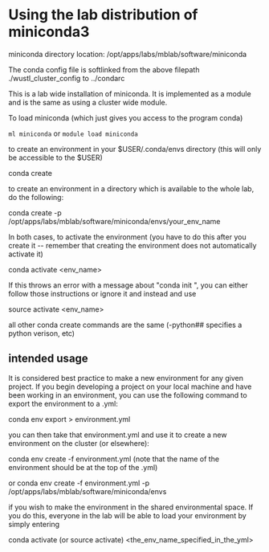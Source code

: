 # Using the lab distribution of miniconda3

miniconda directory location:
/opt/apps/labs/mblab/software/miniconda

  The conda config file is softlinked from the above filepath ./wustl_cluster_config to ../condarc

This is a lab wide installation of miniconda. It is implemented as a module and is the same as using a cluster wide module.

To load miniconda (which just gives you access to the program conda)

```ml miniconda``` or ```module load miniconda```

to create an environment in your $USER/.conda/envs directory (this will only be accessible to the $USER)

conda create <env name>

to create an environment in a directory which is available to the whole lab, do the following:

conda create -p /opt/apps/labs/mblab/software/miniconda/envs/your_env_name

In both cases, to activate the environment (you have to do this after you create it -- remember that creating the environment does not automatically activate it)

conda activate <env_name> 

If this throws an error with a message about "conda init <shell>", you can either follow those instructions or ignore it and instead and use

source activate <env_name>

all other conda create commands are the same (-python## specifies a python verison, etc)

## intended usage

It is considered best practice to make a new environment for any given project. If you begin developing a project on your local machine and have been working in an environment, you can use the following command to export the environment to a .yml:

conda env export > environment.yml

you can then take that environment.yml and use it to create a new environment on the cluster (or elsewhere):

conda env create -f environment.yml (note that the name of the environment should be at the top of the .yml)

or conda env create -f environment.yml -p /opt/apps/labs/mblab/software/miniconda/envs

if you wish to make the environment in the shared environmental space. If you do this, everyone in the lab will be able to load your environment by simply entering

conda activate (or source activate) <the_env_name_specified_in_the_yml>
